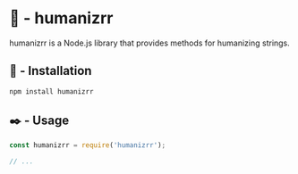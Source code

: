# 🤖 - humanizrr

humanizrr is a Node.js library that provides methods for humanizing strings.

## 🚀 - Installation

```bash
npm install humanizrr
```

## ✒️ - Usage

```javascript
const humanizrr = require('humanizrr');

// ...
```